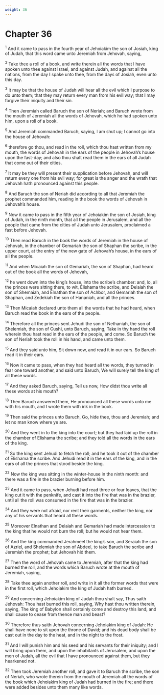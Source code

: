 ```yaml
---
weight: 36
---
```


# Chapter 36

<sup>1</sup> And it came to pass in the fourth year of Jehoiakim the son of Josiah, king of Judah, that this word came unto Jeremiah from Jehovah, saying, 

<sup>2</sup> Take thee a roll of a book, and write therein all the words that I have spoken unto thee against Israel, and against Judah, and against all the nations, from the day I spake unto thee, from the days of Josiah, even unto this day. 

<sup>3</sup> It may be that the house of Judah will hear all the evil which I purpose to do unto them; that they may return every man from his evil way; that I may forgive their iniquity and their sin. 

<sup>4</sup> Then Jeremiah called Baruch the son of Neriah; and Baruch wrote from the mouth of Jeremiah all the words of Jehovah, which he had spoken unto him, upon a roll of a book. 

<sup>5</sup> And Jeremiah commanded Baruch, saying, I am shut up; I cannot go into the house of Jehovah: 

<sup>6</sup> therefore go thou, and read in the roll, which thou hast written from my mouth, the words of Jehovah in the ears of the people in Jehovah’s house upon the fast-day; and also thou shalt read them in the ears of all Judah that come out of their cities. 

<sup>7</sup> It may be they will present their supplication before Jehovah, and will return every one from his evil way; for great is the anger and the wrath that Jehovah hath pronounced against this people. 

<sup>8</sup> And Baruch the son of Neriah did according to all that Jeremiah the prophet commanded him, reading in the book the words of Jehovah in Jehovah’s house. 

<sup>9</sup> Now it came to pass in the fifth year of Jehoiakim the son of Josiah, king of Judah, in the ninth month, that all the people in Jerusalem, and all the people that came from the cities of Judah unto Jerusalem, proclaimed a fast before Jehovah. 

<sup>10</sup> Then read Baruch in the book the words of Jeremiah in the house of Jehovah, in the chamber of Gemariah the son of Shaphan the scribe, in the upper court, at the entry of the new gate of Jehovah’s house, in the ears of all the people. 

<sup>11</sup> And when Micaiah the son of Gemariah, the son of Shaphan, had heard out of the book all the words of Jehovah, 

<sup>12</sup> he went down into the king’s house, into the scribe’s chamber: and, lo, all the princes were sitting there, to wit, Elishama the scribe, and Delaiah the son of Shemaiah, and Elnathan the son of Achbor, and Gemariah the son of Shaphan, and Zedekiah the son of Hananiah, and all the princes. 

<sup>13</sup> Then Micaiah declared unto them all the words that he had heard, when Baruch read the book in the ears of the people. 

<sup>14</sup> Therefore all the princes sent Jehudi the son of Nethaniah, the son of Shelemiah, the son of Cushi, unto Baruch, saying, Take in thy hand the roll wherein thou hast read in the ears of the people, and come. So Baruch the son of Neriah took the roll in his hand, and came unto them. 

<sup>15</sup> And they said unto him, Sit down now, and read it in our ears. So Baruch read it in their ears. 

<sup>16</sup> Now it came to pass, when they had heard all the words, they turned in fear one toward another, and said unto Baruch, We will surely tell the king of all these words. 

<sup>17</sup> And they asked Baruch, saying, Tell us now, How didst thou write all these words at his mouth? 

<sup>18</sup> Then Baruch answered them, He pronounced all these words unto me with his mouth, and I wrote them with ink in the book. 

<sup>19</sup> Then said the princes unto Baruch, Go, hide thee, thou and Jeremiah; and let no man know where ye are. 

<sup>20</sup> And they went in to the king into the court; but they had laid up the roll in the chamber of Elishama the scribe; and they told all the words in the ears of the king. 

<sup>21</sup> So the king sent Jehudi to fetch the roll; and he took it out of the chamber of Elishama the scribe. And Jehudi read it in the ears of the king, and in the ears of all the princes that stood beside the king. 

<sup>22</sup> Now the king was sitting in the winter-house in the ninth month: and there was a fire in the brazier burning before him. 

<sup>23</sup> And it came to pass, when Jehudi had read three or four leaves, that the king cut it with the penknife, and cast it into the fire that was in the brazier, until all the roll was consumed in the fire that was in the brazier. 

<sup>24</sup> And they were not afraid, nor rent their garments, neither the king, nor any of his servants that heard all these words. 

<sup>25</sup> Moreover Elnathan and Delaiah and Gemariah had made intercession to the king that he would not burn the roll; but he would not hear them. 

<sup>26</sup> And the king commanded Jerahmeel the king’s son, and Seraiah the son of Azriel, and Shelemiah the son of Abdeel, to take Baruch the scribe and Jeremiah the prophet; but Jehovah hid them. 

<sup>27</sup> Then the word of Jehovah came to Jeremiah, after that the king had burned the roll, and the words which Baruch wrote at the mouth of Jeremiah, saying, 

<sup>28</sup> Take thee again another roll, and write in it all the former words that were in the first roll, which Jehoiakim the king of Judah hath burned. 

<sup>29</sup> And concerning Jehoiakim king of Judah thou shalt say, Thus saith Jehovah: Thou hast burned this roll, saying, Why hast thou written therein, saying, The king of Babylon shall certainly come and destroy this land, and shall cause to cease from thence man and beast? 

<sup>30</sup> Therefore thus saith Jehovah concerning Jehoiakim king of Judah: He shall have none to sit upon the throne of David; and his dead body shall be cast out in the day to the heat, and in the night to the frost. 

<sup>31</sup> And I will punish him and his seed and his servants for their iniquity; and I will bring upon them, and upon the inhabitants of Jerusalem, and upon the men of Judah, all the evil that I have pronounced against them, but they hearkened not. 

<sup>32</sup> Then took Jeremiah another roll, and gave it to Baruch the scribe, the son of Neriah, who wrote therein from the mouth of Jeremiah all the words of the book which Jehoiakim king of Judah had burned in the fire; and there were added besides unto them many like words. 


